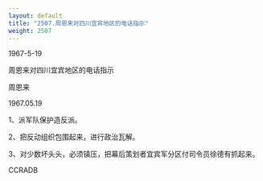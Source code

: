 ```yaml
---
layout: default
title: "2507.周恩来对四川宜宾地区的电话指示"
weight: 2507
---
```


1967-5-19

周恩来对四川宜宾地区的电话指示

周恩来

1967.05.19

1、派军队保护造反派。

2、把反动组织包围起来，进行政治瓦解。

3、对少数坏头头，必须镇压，把幕后策划者宜宾军分区付司令员徐德有抓起来。

CCRADB

